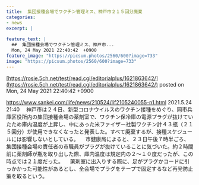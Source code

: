 ```yaml
---
title:  集団接種会場でワクチン管理ミス、神戸市２１５回分廃棄  
categories:
- news
excerpt: |
  
feature_text: |
  ##  集団接種会場でワクチン管理ミス、神戸市...
  Mon, 24 May 2021 22:40:42  +0900
feature_image: "https://picsum.photos/2560/600?image=733"
image: "https://picsum.photos/2560/600?image=733"
---
```


[https://rosie.5ch.net/test/read.cgi/editorialplus/1621863642/](https://rosie.5ch.net/test/read.cgi/editorialplus/1621863642/)
posted on Mon, 24 May 2021 22:40:42  +0900

<!--more-->

https://www.sankei.com/life/news/210524/lif2105240055-n1.html 2021.5.24 21:40 　神戸市は２４日、新型コロナウイルスのワクチン接種をめぐり、同市兵庫区役所内の集団接種会場の薬剤室で、ワクチン保冷庫の電源プラグが抜けていたため庫内温度が上昇し、中にあった米ファイザー社製ワクチン計４３瓶（２１５回分）が使用できなくなったと発表した。すべて廃棄するが、接種スケジュールには影響しないとしている。 　市健康局によると、２３日午後７時半ごろ、集団接種会場の責任者の市職員がプラグが抜けていることに気づいた。約２時間前に薬剤師が瓶を取り出した際、庫内温度は規定内の２〜１０度だったが、この時点では２１度だった。 　薬剤室に出入りする際に、足がプラグかコードに引っかかった可能性があるとし、全会場でプラグをテープで固定するなど再発防止策を取るという。
